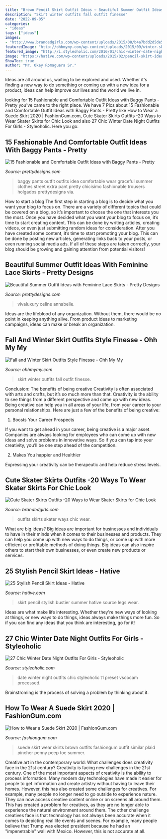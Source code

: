 ```yaml
---
title: "Brown Pencil Skirt Outfit Ideas ~ Beautiful Summer Outfit Ideas With Feminine Lace Skirts"
description: "Skirt winter outfits fall outfit finesse"
date: "2022-09-05"
categories:
- "ideas"
tags: ["ideas"]
images:
- "http://www.brandedgirls.com/wp-content/uploads/2015/08/b4a7bdd2d5de5d6afbfb6386037559b0-686x1024.jpg"
featuredImage: "http://ohhmymy.com/wp-content/uploads/2015/09/winter-skirt-outfit-ideas.jpg"
featured_image: "http://i.styleoholic.com/2016/01/chic-winter-date-night-outfits-for-girls-14.jpg"
image: "https://hative.com/wp-content/uploads/2015/02/pencil-skirt-ideas/14-stylish-pencil-skirt-ideas.jpg"
ShowToc: true
author: "Mr. Okey Romaguera Sr."
---
```



Ideas are all around us, waiting to be explored and used. Whether it's finding a new way to do something or coming up with a new idea for a product, ideas can help improve our lives and the world we live in.

	

		
looking for 15 Fashionable and Comfortable Outfit Ideas with Baggy Pants - Pretty you've came to the right place. We have 7 Pics about 15 Fashionable and Comfortable Outfit Ideas with Baggy Pants - Pretty like How to Wear a Suede Skirt 2020 | FashionGum.com, Cute Skater Skirts Outfits -20 Ways to Wear Skater Skirts for Chic Look and also 27 Chic Winter Date Night Outfits For Girls - Styleoholic. Here you go:
		
    
## 15 Fashionable And Comfortable Outfit Ideas With Baggy Pants - Pretty

<img loading=lazy src="http://www.prettydesigns.com/wp-content/uploads/2014/07/Graceful-Outfit-Idea-with-Baggy-Pants.jpg" onerror="this.onerror=null;this.src='https://tse2.mm.bing.net/th?id=OIP.IgnxrIIgUBK55jp29OgO0gHaK2&amp;pid=15.1';" alt="15 Fashionable and Comfortable Outfit Ideas with Baggy Pants - Pretty">

_Source: prettydesigns.com_

>baggy pants outfit outfits idea comfortable wear graceful summer clothes street extra pant pretty chicisimo fashionable trousers holgados prettydesigns via. 

	

How to start a blog
The first step in starting a blog is to decide what you want your blog to focus on. There are a variety of different topics that could be covered on a blog, so it’s important to choose the one that interests you the most. Once you have decided what you want your blog to focus on, it’s time to start creating content. This can be done by writing articles, creating videos, or even just submitting random ideas for consideration. After you have created some content, it’s time to start promoting your blog. This can be done by posting new articles, generating links back to your posts, or even running social media ads. If all of these steps are taken correctly, your blog should be growing and gaining attention from potential visitors!

    
## Beautiful Summer Outfit Ideas With Feminine Lace Skirts - Pretty Designs

<img loading=lazy src="https://www.prettydesigns.com/wp-content/uploads/2014/07/Black-Lace-Skirt-for-Work-Days.jpg" onerror="this.onerror=null;this.src='https://tse2.mm.bing.net/th?id=OIP.SnJEKssAB4X8cHmKPaqjogHaLG&amp;pid=15.1';" alt="Beautiful Summer Outfit Ideas with Feminine Lace Skirts - Pretty Designs">

_Source: prettydesigns.com_

>vivaluxury celine annabelle. 

	

Ideas are the lifeblood of any organization. Without them, there would be no point in keeping anything alive. From product ideas to marketing campaigns, ideas can make or break an organization.

    
## Fall And Winter Skirt Outfits Style Finesse - Ohh My My

<img loading=lazy src="http://ohhmymy.com/wp-content/uploads/2015/09/winter-skirt-outfit-ideas.jpg" onerror="this.onerror=null;this.src='https://tse3.mm.bing.net/th?id=OIP.VMQY28IxBO5tyqzplkz9eAHaKr&amp;pid=15.1';" alt="Fall and Winter Skirt Outfits Style Finesse - Ohh My My">

_Source: ohhmymy.com_

>skirt winter outfits fall outfit finesse. 

	

Conclusion: The benefits of being creative
Creativity is often associated with arts and crafts, but it’s so much more than that. Creativity is the ability to see things from a different perspective and come up with new ideas. Being creative can help you in all areas of your life, from your career to your personal relationships.
Here are just a few of the benefits of being creative:

1. Boosts Your Career Prospects

If you want to get ahead in your career, being creative is a major asset. Companies are always looking for employees who can come up with new ideas and solve problems in innovative ways. So if you can tap into your creativity, you’ll be one step ahead of the competition.

2. Makes You happier and Healthier

Expressing your creativity can be therapeutic and help reduce stress levels.

    
## Cute Skater Skirts Outfits -20 Ways To Wear Skater Skirts For Chic Look

<img loading=lazy src="http://www.brandedgirls.com/wp-content/uploads/2015/08/b4a7bdd2d5de5d6afbfb6386037559b0-686x1024.jpg" onerror="this.onerror=null;this.src='https://tse2.mm.bing.net/th?id=OIP.s9qq-PQ6_XM8myEWkRbEjwHaLD&amp;pid=15.1';" alt="Cute Skater Skirts Outfits -20 Ways to Wear Skater Skirts for Chic Look">

_Source: brandedgirls.com_

>outfits skirts skater ways chic wear. 

	

What are big ideas?
Big ideas are important for businesses and individuals to have in their minds when it comes to their businesses and products. They can help you come up with new ways to do things, or come up with more efficient or profitable methods of doing things. Big ideas can also inspire others to start their own businesses, or even create new products or services.

    
## 25 Stylish Pencil Skirt Ideas - Hative

<img loading=lazy src="https://hative.com/wp-content/uploads/2015/02/pencil-skirt-ideas/14-stylish-pencil-skirt-ideas.jpg" onerror="this.onerror=null;this.src='https://tse4.mm.bing.net/th?id=OIP.eP8UOcTpKlAWNWP3MqpEUwHaLD&amp;pid=15.1';" alt="25 Stylish Pencil Skirt Ideas - Hative">

_Source: hative.com_

>skirt pencil stylish bustier summer hative source legs wear. 

	

Ideas are what make life interesting. Whether they're new ways of looking at things, or new ways to do things, ideas always make things more fun. So if you can find any ideas that you think are interesting, go for it!

    
## 27 Chic Winter Date Night Outfits For Girls - Styleoholic

<img loading=lazy src="http://i.styleoholic.com/2016/01/chic-winter-date-night-outfits-for-girls-14.jpg" onerror="this.onerror=null;this.src='https://tse1.mm.bing.net/th?id=OIP.DQ7ErT1wsZ29q0q1NWK2hgHaLH&amp;pid=15.1';" alt="27 Chic Winter Date Night Outfits For Girls - Styleoholic">

_Source: styleoholic.com_

>date winter night outfits chic styleoholic t1 preset vscocam processed. 

	

Brainstroming is the process of solving a problem by thinking about it.

    
## How To Wear A Suede Skirt 2020 | FashionGum.com

<img loading=lazy src="http://fashiongum.com/wp-content/uploads/2015/09/Suede-Skirts-3.jpg" onerror="this.onerror=null;this.src='https://tse4.mm.bing.net/th?id=OIP.05kkWhxAo83doevbCPKq1gHaLc&amp;pid=15.1';" alt="How to Wear a Suede Skirt 2020 | FashionGum.com">

_Source: fashiongum.com_

>suede skirt wear skirts brown outfits fashiongum outfit similar plaid pincher penny peep toe summer. 

	

Creative art in the contemporary world: What challenges does creativity face in the 21st century?
Creativity is facing new challenges in the 21st century. One of the most important aspects of creativity is the ability to process information. Many modern day technologies have made it easier for people to get information and create artistry without having to leave their homes. However, this has also created some challenges for creatives. For example, many people no longer need to go outside to experience nature. They can now access creative content online or on screens all around them. This has created a problem for creatives, as they are no longer able to experience the natural environment around them. The other challenge creatives face is that technology has not always been accurate when it comes to depicting real life events and scenes. For example, many people believe that Trump was elected president because he had an "impenetrable" wall with Mexico. However, this is not accurate at all.

